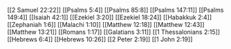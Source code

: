[[2 Samuel 22:22]]
[[Psalms 5:4]]
[[Psalms 85:8]]
[[Psalms 147:11]]
[[Psalms 149:4]]
[[Isaiah 42:1]]
[[Ezekiel 3:20]]
[[Ezekiel 18:24]]
[[Habakkuk 2:4]]
[[Zephaniah 1:6]]
[[Malachi 1:10]]
[[Matthew 12:18]]
[[Matthew 12:43]]
[[Matthew 13:21]]
[[Romans 1:17]]
[[Galatians 3:11]]
[[1 Thessalonians 2:15]]
[[Hebrews 6:4]]
[[Hebrews 10:26]]
[[2 Peter 2:19]]
[[1 John 2:19]]
